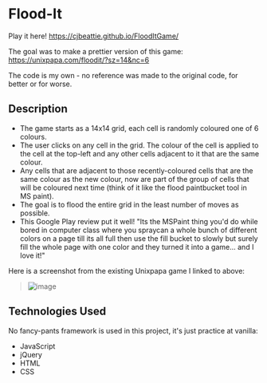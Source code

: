 # Flood-It

Play it here! https://cjbeattie.github.io/FloodItGame/

The goal was to make a prettier version of this game: https://unixpapa.com/floodit/?sz=14&nc=6

The code is my own - no reference was made to the original code, for better or for worse.

## Description
- The game starts as a 14x14 grid, each cell is randomly coloured one of 6 colours.
- The user clicks on any cell in the grid. The colour of the cell is applied to the cell at the top-left and any other cells adjacent to it that are the same colour. 
- Any cells that are adjacent to those recently-coloured cells that are the same colour as the new colour, now are part of the group of cells that will be coloured next time (think of it like the flood paintbucket tool in MS paint).
- The goal is to flood the entire grid in the least number of moves as possible.
- This Google Play review put it well!
"Its the MSPaint thing you'd do while bored in computer class where you spraycan a whole bunch of different colors on a page till its all full then use the fill bucket to slowly but surely fill the whole page with one color and they turned it into a game... and I love it!" 

Here is a screenshot from the existing Unixpapa game I linked to above:  
>![image](https://github.com/cjbeattie/FloodItGame/blob/develop/Documentation/Flood-It-Unixpapa-Screenshot.png)

## Technologies Used
No fancy-pants framework is used in this project, it's just practice at vanilla:
- JavaScript
- jQuery
- HTML
- CSS
